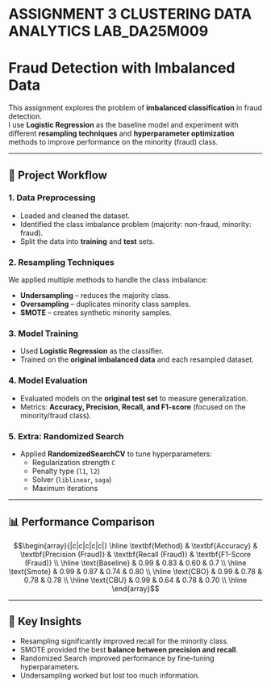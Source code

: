 # ASSIGNMENT 3 CLUSTERING DATA ANALYTICS LAB_DA25M009


# Fraud Detection with Imbalanced Data

This assignment explores the problem of **imbalanced classification** in fraud detection.  
I use **Logistic Regression** as the baseline model and experiment with different **resampling techniques** and **hyperparameter optimization** methods to improve performance on the minority (fraud) class.

---

## 📌 Project Workflow

### 1. Data Preprocessing
- Loaded and cleaned the dataset.
- Identified the class imbalance problem (majority: non-fraud, minority: fraud).
- Split the data into **training** and **test** sets.

### 2. Resampling Techniques
We applied multiple methods to handle the class imbalance:
- **Undersampling** – reduces the majority class.
- **Oversampling** – duplicates minority class samples.
- **SMOTE** – creates synthetic minority samples.

### 3. Model Training
- Used **Logistic Regression** as the classifier.
- Trained on the **original imbalanced data** and each resampled dataset.

### 4. Model Evaluation
- Evaluated models on the **original test set** to measure generalization.
- Metrics: **Accuracy, Precision, Recall, and F1-score** (focused on the minority/fraud class).

### 5. Extra: Randomized Search
- Applied **RandomizedSearchCV** to tune hyperparameters:
  - Regularization strength `C`
  - Penalty type (`l1`, `l2`)
  - Solver (`liblinear`, `saga`)
  - Maximum iterations

---

## 📊 Performance Comparison

$$\begin{array}{|c|c|c|c|c|}
\hline
\textbf{Method} & \textbf{Accuracy} & \textbf{Precision (Fraud)} & \textbf{Recall (Fraud)} & \textbf{F1-Score (Fraud)} \\
\hline
\text{Baseline} & 0.99 & 0.83 & 0.60 & 0.7 \\
\hline
\text{Smote} & 0.99 & 0.87 & 0.74 & 0.80 \\
\hline
\text{CBO} & 0.99 & 0.78 & 0.78 & 0.78 \\
\hline
\text{CBU} & 0.99 & 0.64 & 0.78 & 0.70 \\
\hline
\end{array}$$

---

## 🔑 Key Insights
- Resampling significantly improved recall for the minority class.
- SMOTE provided the best **balance between precision and recall**.
- Randomized Search improved performance by fine-tuning hyperparameters.
- Undersampling worked but lost too much information.

